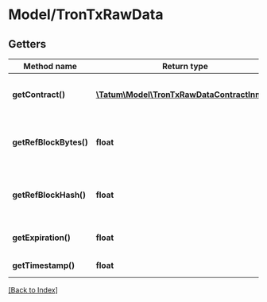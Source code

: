 # Model/TronTxRawData

## Getters

Method name | Return type | Description | Notes
------------ | ------------- | ------------- | -------------
**getContract()** | [**\Tatum\Model\TronTxRawDataContractInner[]**](TronTxRawDataContractInner.md) | Smart contract invocations details. |
**getRefBlockBytes()** | **float** | The height of the transaction reference block. | [optional]
**getRefBlockHash()** | **float** | The hash of the transaction reference block. | [optional]
**getExpiration()** | **float** | Expiration of the transaction. |
**getTimestamp()** | **float** | Time of the transaction. |

[[Back to Index]](../index.md)
